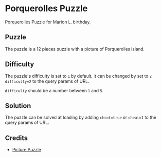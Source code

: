 # Porquerolles Puzzle

Porquerolles Puzzle for Marion L. birthday.

## Puzzle

The puzzle is a 12 pieces puzzle with a picture of Porquerolles island.

## Difficulty

The puzzle's difficulty is set to `1` by default.
It can be changed by set to `2` `difficulty=2` to the query params of URL.

`difficulty` should be a number between `1` and `5`.

## Solution

The puzzle can be solved at loading by adding `cheat=true` or `cheat=1` to the query params of URL.

## Credits

- [Picture Puzzle](https://github.com/john555/picture-puzzle)
